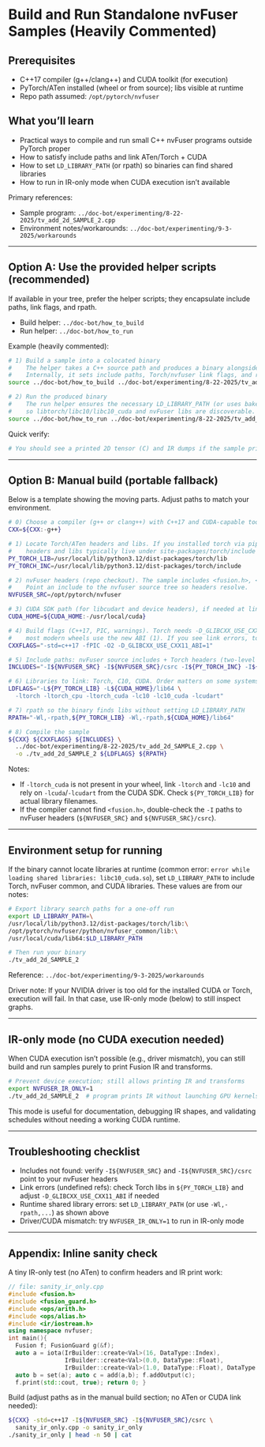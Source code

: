 # Build and Run Standalone nvFuser Samples (Heavily Commented)

## Prerequisites
- C++17 compiler (g++/clang++) and CUDA toolkit (for execution)
- PyTorch/ATen installed (wheel or from source); libs visible at runtime
- Repo path assumed: `/opt/pytorch/nvfuser`

## What you’ll learn
- Practical ways to compile and run small C++ nvFuser programs outside PyTorch proper
- How to satisfy include paths and link ATen/Torch + CUDA
- How to set `LD_LIBRARY_PATH` (or rpath) so binaries can find shared libraries
- How to run in IR-only mode when CUDA execution isn’t available

Primary references:
- Sample program: `../doc-bot/experimenting/8-22-2025/tv_add_2d_SAMPLE_2.cpp`
- Environment notes/workarounds: `../doc-bot/experimenting/9-3-2025/workarounds`

---

## Option A: Use the provided helper scripts (recommended)

If available in your tree, prefer the helper scripts; they encapsulate include paths, link flags, and rpath.

- Build helper: `../doc-bot/how_to_build`
- Run helper: `../doc-bot/how_to_run`

Example (heavily commented):

```bash
# 1) Build a sample into a colocated binary
#    The helper takes a C++ source path and produces a binary alongside it.
#    Internally, it sets include paths, Torch/nvfuser link flags, and rpath.
source ../doc-bot/how_to_build ../doc-bot/experimenting/8-22-2025/tv_add_2d_SAMPLE_2.cpp

# 2) Run the produced binary
#    The run helper ensures the necessary LD_LIBRARY_PATH (or uses baked-in rpath)
#    so libtorch/libc10/libc10_cuda and nvFuser libs are discoverable.
source ../doc-bot/how_to_run ../doc-bot/experimenting/8-22-2025/tv_add_2d_SAMPLE_2
```

Quick verify:
```bash
# You should see a printed 2D tensor (C) and IR dumps if the sample prints them
```

---

## Option B: Manual build (portable fallback)

Below is a template showing the moving parts. Adjust paths to match your environment.

```bash
# 0) Choose a compiler (g++ or clang++) with C++17 and CUDA-capable toolchain
CXX=${CXX:-g++}

# 1) Locate Torch/ATen headers and libs. If you installed torch via pip,
#    headers and libs typically live under site-packages/torch/include and torch/lib.
PY_TORCH_LIB=/usr/local/lib/python3.12/dist-packages/torch/lib
PY_TORCH_INC=/usr/local/lib/python3.12/dist-packages/torch/include

# 2) nvFuser headers (repo checkout). The sample includes <fusion.h>, <ops/...> etc.
#    Point an include to the nvfuser source tree so headers resolve.
NVFUSER_SRC=/opt/pytorch/nvfuser

# 3) CUDA SDK path (for libcudart and device headers), if needed at link/run time.
CUDA_HOME=${CUDA_HOME:-/usr/local/cuda}

# 4) Build flags (C++17, PIC, warnings). Torch needs -D_GLIBCXX_USE_CXX11_ABI=1 or 0 depending on your build;
#    most modern wheels use the new ABI (1). If you see link errors, toggle this.
CXXFLAGS="-std=c++17 -fPIC -O2 -D_GLIBCXX_USE_CXX11_ABI=1"

# 5) Include paths: nvFuser source includes + Torch headers (two-level include for torch/extension)
INCLUDES="-I${NVFUSER_SRC} -I${NVFUSER_SRC}/csrc -I${PY_TORCH_INC} -I${PY_TORCH_INC}/torch/csrc/api/include"

# 6) Libraries to link: Torch, C10, CUDA. Order matters on some systems.
LDFLAGS="-L${PY_TORCH_LIB} -L${CUDA_HOME}/lib64 \
  -ltorch -ltorch_cpu -ltorch_cuda -lc10 -lc10_cuda -lcudart"

# 7) rpath so the binary finds libs without setting LD_LIBRARY_PATH
RPATH="-Wl,-rpath,${PY_TORCH_LIB} -Wl,-rpath,${CUDA_HOME}/lib64"

# 8) Compile the sample
${CXX} ${CXXFLAGS} ${INCLUDES} \
  ../doc-bot/experimenting/8-22-2025/tv_add_2d_SAMPLE_2.cpp \
  -o ./tv_add_2d_SAMPLE_2 ${LDFLAGS} ${RPATH}
```

Notes:
- If `-ltorch_cuda` is not present in your wheel, link `-ltorch` and `-lc10` and rely on `-lcuda`/`-lcudart` from the CUDA SDK. Check `${PY_TORCH_LIB}` for actual library filenames.
- If the compiler cannot find `<fusion.h>`, double-check the `-I` paths to nvFuser headers (`${NVFUSER_SRC}` and `${NVFUSER_SRC}/csrc`).

---

## Environment setup for running

If the binary cannot locate libraries at runtime (common error: `error while loading shared libraries: libc10_cuda.so`), set `LD_LIBRARY_PATH` to include Torch, nvFuser common, and CUDA libraries. These values are from our notes:

```bash
# Export library search paths for a one-off run
export LD_LIBRARY_PATH=\
/usr/local/lib/python3.12/dist-packages/torch/lib:\
/opt/pytorch/nvfuser/python/nvfuser_common/lib:\
/usr/local/cuda/lib64:$LD_LIBRARY_PATH

# Then run your binary
./tv_add_2d_SAMPLE_2
```

Reference: `../doc-bot/experimenting/9-3-2025/workarounds`

Driver note: If your NVIDIA driver is too old for the installed CUDA or Torch, execution will fail. In that case, use IR-only mode (below) to still inspect graphs.

---

## IR-only mode (no CUDA execution needed)

When CUDA execution isn’t possible (e.g., driver mismatch), you can still build and run samples purely to print Fusion IR and transforms.

```bash
# Prevent device execution; still allows printing IR and transforms
export NVFUSER_IR_ONLY=1
./tv_add_2d_SAMPLE_2  # program prints IR without launching GPU kernels
```

This mode is useful for documentation, debugging IR shapes, and validating schedules without needing a working CUDA runtime.

---

## Troubleshooting checklist

- Includes not found: verify `-I${NVFUSER_SRC}` and `-I${NVFUSER_SRC}/csrc` point to your nvFuser headers
- Link errors (undefined refs): check Torch libs in `${PY_TORCH_LIB}` and adjust `-D_GLIBCXX_USE_CXX11_ABI` if needed
- Runtime shared library errors: set `LD_LIBRARY_PATH` (or use `-Wl,-rpath,...`) as shown above
- Driver/CUDA mismatch: try `NVFUSER_IR_ONLY=1` to run in IR-only mode

---

## Appendix: Inline sanity check

A tiny IR-only test (no ATen) to confirm headers and IR print work:

```cpp
// file: sanity_ir_only.cpp
#include <fusion.h>
#include <fusion_guard.h>
#include <ops/arith.h>
#include <ops/alias.h>
#include <ir/iostream.h>
using namespace nvfuser;
int main(){
  Fusion f; FusionGuard g(&f);
  auto a = iota(IrBuilder::create<Val>(16, DataType::Index),
                IrBuilder::create<Val>(0.0, DataType::Float),
                IrBuilder::create<Val>(1.0, DataType::Float), DataType::Float);
  auto b = set(a); auto c = add(a,b); f.addOutput(c);
  f.print(std::cout, true); return 0; }
```

Build (adjust paths as in the manual build section; no ATen or CUDA link needed):

```bash
${CXX} -std=c++17 -I${NVFUSER_SRC} -I${NVFUSER_SRC}/csrc \
  sanity_ir_only.cpp -o sanity_ir_only
./sanity_ir_only | head -n 50 | cat
```
